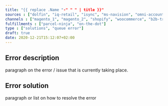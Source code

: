 ```yaml
---
title: "{{ replace .Name "-" " " | title }}"
sources : ["dolfin", "iq-retail", "isync", "ms-navision", "omni-accounts", "pastel-partner", "sage-50cloud-pastel-xpress", "sage-200-evolution", "sage-300cloud", "sage-business-cloud-financials", "sage-evolution", "sage-one-accounting", "sage-pastel-evolution", "sap", "syspro" ]
channels : ["magento_1", "magento_2", "shopify", "woocommerce", "b2b-trade-store", "takealot"]
fulfillments : ["parcel-ninja", "on-the-dot"]
type : ["solutions", "queue error"]
draft: true
date: 2020-12-21T15:12:07+02:00
---
```


## Error description
paragraph on the error / issue that is currently taking place.

## Error solution
paragraph or list on how to resolve the error